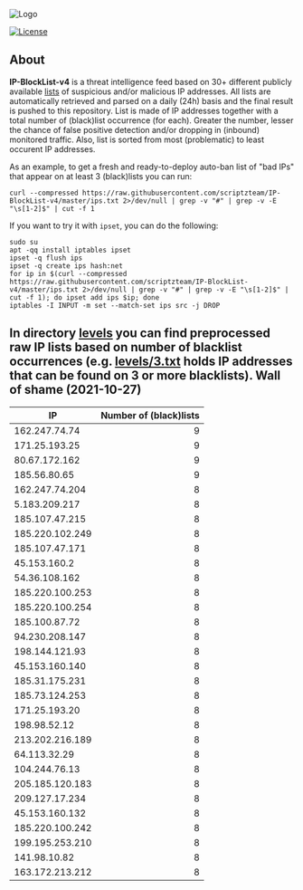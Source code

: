 ![Logo](https://i.imgur.com/PyKLAe7.png)

[![License](https://img.shields.io/badge/license-The_Unlicense-red.svg)](https://unlicense.org/)

About
----

**IP-BlockList-v4** is a threat intelligence feed based on 30+ different publicly available [lists](https://github.com/stamparm/maltrail) of suspicious and/or malicious IP addresses. All lists are automatically retrieved and parsed on a daily (24h) basis and the final result is pushed to this repository. List is made of IP addresses together with a total number of (black)list occurrence (for each). Greater the number, lesser the chance of false positive detection and/or dropping in (inbound) monitored traffic. Also, list is sorted from most (problematic) to least occurent IP addresses.

As an example, to get a fresh and ready-to-deploy auto-ban list of "bad IPs" that appear on at least 3 (black)lists you can run:

```
curl --compressed https://raw.githubusercontent.com/scriptzteam/IP-BlockList-v4/master/ips.txt 2>/dev/null | grep -v "#" | grep -v -E "\s[1-2]$" | cut -f 1
```

If you want to try it with `ipset`, you can do the following:

```
sudo su
apt -qq install iptables ipset
ipset -q flush ips
ipset -q create ips hash:net
for ip in $(curl --compressed https://raw.githubusercontent.com/scriptzteam/IP-BlockList-v4/master/ips.txt 2>/dev/null | grep -v "#" | grep -v -E "\s[1-2]$" | cut -f 1); do ipset add ips $ip; done
iptables -I INPUT -m set --match-set ips src -j DROP
```

In directory [levels](levels) you can find preprocessed raw IP lists based on number of blacklist occurrences (e.g. [levels/3.txt](levels/3.txt) holds IP addresses that can be found on 3 or more blacklists).
Wall of shame (2021-10-27)
----

|IP|Number of (black)lists|
|---|--:|
162.247.74.74|9
171.25.193.25|9
80.67.172.162|9
185.56.80.65|9
162.247.74.204|8
5.183.209.217|8
185.107.47.215|8
185.220.102.249|8
185.107.47.171|8
45.153.160.2|8
54.36.108.162|8
185.220.100.253|8
185.220.100.254|8
185.100.87.72|8
94.230.208.147|8
198.144.121.93|8
45.153.160.140|8
185.31.175.231|8
185.73.124.253|8
171.25.193.20|8
198.98.52.12|8
213.202.216.189|8
64.113.32.29|8
104.244.76.13|8
205.185.120.183|8
209.127.17.234|8
45.153.160.132|8
185.220.100.242|8
199.195.253.210|8
141.98.10.82|8
163.172.213.212|8
